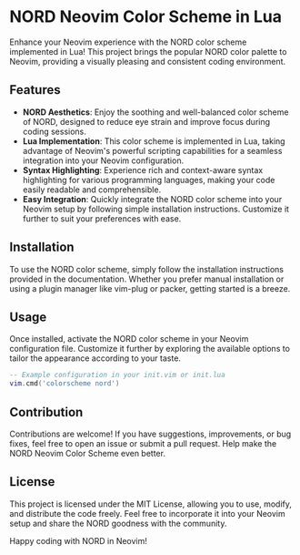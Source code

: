 # NORD Neovim Color Scheme in Lua

Enhance your Neovim experience with the NORD color scheme implemented in Lua! This project brings the popular NORD color palette to Neovim, providing a visually pleasing and consistent coding environment.

## Features

- **NORD Aesthetics**: Enjoy the soothing and well-balanced color scheme of NORD, designed to reduce eye strain and improve focus during coding sessions.
- **Lua Implementation**: This color scheme is implemented in Lua, taking advantage of Neovim's powerful scripting capabilities for a seamless integration into your Neovim configuration.
- **Syntax Highlighting**: Experience rich and context-aware syntax highlighting for various programming languages, making your code easily readable and comprehensible.
- **Easy Integration**: Quickly integrate the NORD color scheme into your Neovim setup by following simple installation instructions. Customize it further to suit your preferences with ease.

## Installation

To use the NORD color scheme, simply follow the installation instructions provided in the documentation. Whether you prefer manual installation or using a plugin manager like vim-plug or packer, getting started is a breeze.

## Usage

Once installed, activate the NORD color scheme in your Neovim configuration file. Customize it further by exploring the available options to tailor the appearance according to your taste.

```lua
-- Example configuration in your init.vim or init.lua
vim.cmd('colorscheme nord')
```

## Contribution

Contributions are welcome! If you have suggestions, improvements, or bug fixes, feel free to open an issue or submit a pull request. Help make the NORD Neovim Color Scheme even better.

## License

This project is licensed under the MIT License, allowing you to use, modify, and distribute the code freely. Feel free to incorporate it into your Neovim setup and share the NORD goodness with the community.

Happy coding with NORD in Neovim!
